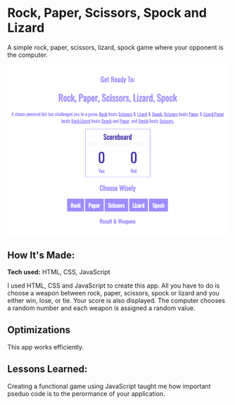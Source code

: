 # Rock, Paper, Scissors, Spock and Lizard
A simple rock, paper, scissors, lizard, spock game where your opponent is the computer.

![rockpaper preview](https://github.com/gabrielacepeda/rock-paper-scissors/blob/master/rock_paper_scissors/rockpaperpreview.png)

## How It's Made:

**Tech used:** HTML, CSS, JavaScript

I used HTML, CSS and JavaScript to create this app. All you have to do is choose a weapon between rock, paper, scissors, spock or lizard and you either win, lose, or tie. Your score is also displayed. The computer chooses a random number and each weapon is assigned a random value.
## Optimizations

This app works efficiently.
## Lessons Learned:

Creating a functional game using JavaScript taught me how important pseduo code is to the perormance of your application.

